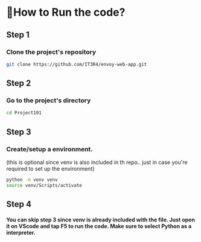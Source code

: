 # 🌟How to Run the code?
## Step 1
### Clone the project's repository
```bash
git clone https://github.com/IT3R4/envoy-web-app.git
```
## Step 2
### Go to the project's directory
```bash
cd Project101
```
## Step 3
### Create/setup a environment. 
(this is optional since venv is also included in th repo.. just in case you're required to set up the environment)
```bash
python -m venv venv
source venv/Scripts/activate
```
## Step 4
#### You can skip step 3 since venv is already included with the file. Just open it on VScode and tap F5 to run the code. Make sure to select Python as a interpreter. 


